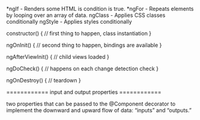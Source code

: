 *ngIf - Renders some HTML is condition is true.
*ngFor - Repeats elements by looping over an array of data.
ngClass - Applies CSS classes conditionally
ngStyle - Applies styles conditionally


constructor() {
  // first thing to happen, class instantiation
}

ngOnInit() {
  // second thing to happen, bindings are available
}

ngAfterViewInit() {
  // child views loaded
}

ngDoCheck() {
  // happens on each change detection check
}

ngOnDestroy() {
  // teardown
}




============ input and output properties ============


two properties that can be passed to the @Component decorator to implement the downward and upward flow of data: “inputs” and “outputs.”